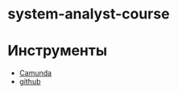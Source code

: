 # system-analyst-course

# Инструменты
- [Camunda](https://camunda.com/download/modeler/)
- [github](https://github.com/)